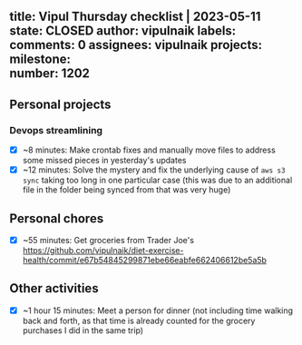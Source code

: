 title:	Vipul Thursday checklist | 2023-05-11
state:	CLOSED
author:	vipulnaik
labels:	
comments:	0
assignees:	vipulnaik
projects:	
milestone:	
number:	1202
--
## Personal projects

### Devops streamlining

- [x] ~8 minutes: Make crontab fixes and manually move files to address some missed pieces in yesterday's updates
- [x] ~12 minutes: Solve the mystery and fix the underlying cause of `aws s3 sync` taking too long in one particular case (this was due to an additional file in the folder being synced from that was very huge)

## Personal chores

- [x] ~55 minutes: Get groceries from Trader Joe's https://github.com/vipulnaik/diet-exercise-health/commit/e67b54845299871ebe66eabfe662406612be5a5b

## Other activities

- [x] ~1 hour 15 minutes: Meet a person for dinner (not including time walking back and forth, as that time is already counted for the grocery purchases I did in the same trip)
